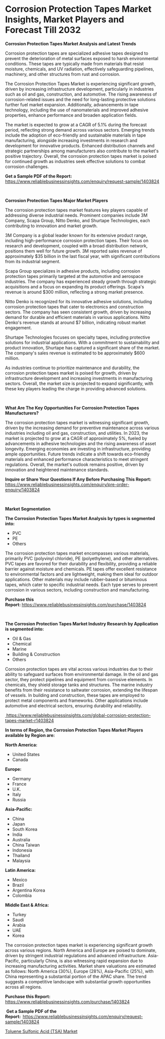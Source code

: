 <p><h1>Corrosion Protection Tapes Market Insights, Market Players and Forecast Till 2032</h1></p><p><strong>Corrosion Protection Tapes Market Analysis and Latest Trends</strong></p>
<p><p>Corrosion protection tapes are specialized adhesive tapes designed to prevent the deterioration of metal surfaces exposed to harsh environmental conditions. These tapes are typically made from materials that resist moisture, chemicals, and UV radiation, effectively safeguarding pipelines, machinery, and other structures from rust and corrosion. </p><p>The Corrosion Protection Tapes Market is experiencing significant growth, driven by increasing infrastructure development, particularly in industries such as oil and gas, construction, and automotive. The rising awareness of corrosion-related issues and the need for long-lasting protective solutions further fuel market expansion. Additionally, advancements in tape technology, including the use of nanomaterials and improved adhesive properties, enhance performance and broaden application fields.</p><p>The market is expected to grow at a CAGR of 5.1% during the forecast period, reflecting strong demand across various sectors. Emerging trends include the adoption of eco-friendly and sustainable materials in tape manufacturing, alongside increasing investments in research and development for innovative products. Enhanced distribution channels and strategic partnerships among manufacturers also contribute to the market's positive trajectory. Overall, the corrosion protection tapes market is poised for continued growth as industries seek effective solutions to combat corrosion challenges.</p></p>
<p><strong>Get a Sample PDF of the Report:&nbsp;</strong> <a href="https://www.reliablebusinessinsights.com/enquiry/request-sample/1403824?utm_campaign=63&utm_medium=2&utm_source=Github&utm_content=ia&utm_term=13012025&utm_id=corrosion-protection-tapes">https://www.reliablebusinessinsights.com/enquiry/request-sample/1403824</a></p>
<p>&nbsp;</p>
<p><strong>Corrosion Protection Tapes Major Market Players</strong></p>
<p><p>The corrosion protection tapes market features key players capable of addressing diverse industrial needs. Prominent companies include 3M Company, Scapa Group, Nitto Denko, and Shurtape Technologies, each contributing to innovation and market growth.</p><p>3M Company is a global leader known for its extensive product range, including high-performance corrosion protection tapes. Their focus on research and development, coupled with a broad distribution network, positions them well for future growth. 3M reported sales revenue of approximately $35 billion in the last fiscal year, with significant contributions from its industrial segment.</p><p>Scapa Group specializes in adhesive products, including corrosion protection tapes primarily targeted at the automotive and aerospace industries. The company has experienced steady growth through strategic acquisitions and a focus on expanding its product offerings. Scapa's revenue is around $300 million, reflecting a strong market presence.</p><p>Nitto Denko is recognized for its innovative adhesive solutions, including corrosion protection tapes that cater to electronics and construction sectors. The company has seen consistent growth, driven by increasing demand for durable and efficient materials in various applications. Nitto Denko's revenue stands at around $7 billion, indicating robust market engagement.</p><p>Shurtape Technologies focuses on specialty tapes, including protective solutions for industrial applications. With a commitment to sustainability and product innovation, Shurtape has captured a significant share of the market. The company's sales revenue is estimated to be approximately $600 million.</p><p>As industries continue to prioritize maintenance and durability, the corrosion protection tapes market is poised for growth, driven by infrastructure development and increasing investments in manufacturing sectors. Overall, the market size is projected to expand significantly, with these key players leading the charge in providing advanced solutions.</p></p>
<p>&nbsp;</p>
<p><strong>What Are The Key Opportunities For Corrosion Protection Tapes Manufacturers?</strong></p>
<p><p>The corrosion protection tapes market is witnessing significant growth, driven by the increasing demand for preventive maintenance across various industries including oil and gas, construction, and utilities. In 2023, the market is projected to grow at a CAGR of approximately 5%, fueled by advancements in adhesive technologies and the rising awareness of asset longevity. Emerging economies are investing in infrastructure, providing ample opportunities. Future trends indicate a shift towards eco-friendly materials and enhanced performance characteristics to meet stringent regulations. Overall, the market's outlook remains positive, driven by innovation and heightened maintenance standards.</p></p>
<p><strong>Inquire or Share Your Questions If Any Before Purchasing This Report:</strong> <a href="https://www.reliablebusinessinsights.com/enquiry/pre-order-enquiry/1403824?utm_campaign=63&utm_medium=2&utm_source=Github&utm_content=ia&utm_term=13012025&utm_id=corrosion-protection-tapes">https://www.reliablebusinessinsights.com/enquiry/pre-order-enquiry/1403824</a></p>
<p>&nbsp;</p>
<p><strong>Market Segmentation</strong></p>
<p><strong>The Corrosion Protection Tapes Market Analysis by types is segmented into:</strong></p>
<p><ul><li>PVC</li><li>PE</li><li>Others</li></ul></p>
<p><p>The corrosion protection tapes market encompasses various materials, primarily PVC (polyvinyl chloride), PE (polyethylene), and other alternatives. PVC tapes are favored for their durability and flexibility, providing a reliable barrier against moisture and chemicals. PE tapes offer excellent resistance to environmental factors and are lightweight, making them ideal for outdoor applications. Other materials may include rubber-based or bituminous tapes, which cater to specific industrial needs. Each type serves to prevent corrosion in various sectors, including construction and manufacturing.</p></p>
<p><strong>Purchase this Report:&nbsp;</strong><a href="https://www.reliablebusinessinsights.com/purchase/1403824?utm_campaign=63&utm_medium=2&utm_source=Github&utm_content=ia&utm_term=13012025&utm_id=corrosion-protection-tapes">https://www.reliablebusinessinsights.com/purchase/1403824</a></p>
<p>&nbsp;</p>
<p><strong>The Corrosion Protection Tapes Market Industry Research by Application is segmented into:</strong></p>
<p><ul><li>Oil & Gas</li><li>Chemical</li><li>Marine</li><li>Building & Construction</li><li>Others</li></ul></p>
<p><p>Corrosion protection tapes are vital across various industries due to their ability to safeguard surfaces from environmental damage. In the oil and gas sector, they protect pipelines and equipment from corrosive elements. In chemicals, they shield storage tanks and structures. The marine industry benefits from their resistance to saltwater corrosion, extending the lifespan of vessels. In building and construction, these tapes are employed to protect metal components and frameworks. Other applications include automotive and electrical sectors, ensuring durability and reliability.</p></p>
<p><a href="https://www.reliablebusinessinsights.com/global-corrosion-protection-tapes-market-r1403824?utm_campaign=63&utm_medium=2&utm_source=Github&utm_content=ia&utm_term=13012025&utm_id=corrosion-protection-tapes">&nbsp;https://www.reliablebusinessinsights.com/global-corrosion-protection-tapes-market-r1403824</a></p>
<p><strong>In terms of Region, the Corrosion Protection Tapes Market Players available by Region are:</strong></p>
<p>
    <p> <strong> North America: </strong>
        <ul>
            <li>United States</li>
            <li>Canada</li>
        </ul>
        </p> 
    <p> <strong> Europe: </strong>
        <ul>
            <li>Germany</li>
            <li>France</li>
            <li>U.K.</li>
            <li>Italy</li>
            <li>Russia</li>
        </ul>
        </p> 
    <p> <strong> Asia-Pacific: </strong>
        <ul>
            <li>China</li>
            <li>Japan</li>
            <li>South Korea</li>
            <li>India</li>
            <li>Australia</li>
            <li>China Taiwan</li>
            <li>Indonesia</li>
            <li>Thailand</li>
            <li>Malaysia</li>
        </ul>
        </p> 
    <p> <strong> Latin America: </strong>
        <ul>
            <li>Mexico</li>
            <li>Brazil</li>
            <li>Argentina Korea</li>
            <li>Colombia</li>
        </ul>
        </p> 
    <p> <strong> Middle East & Africa: </strong>
        <ul>
            <li>Turkey</li>
            <li>Saudi</li>
            <li>Arabia</li>
            <li>UAE</li>
            <li>Korea</li>
        </ul>
    </p>
    </p>
<p><p>The corrosion protection tapes market is experiencing significant growth across various regions. North America and Europe are poised to dominate, driven by stringent industrial regulations and advanced infrastructure. Asia-Pacific, particularly China, is also witnessing rapid expansion due to increasing manufacturing activities. Market share valuations are estimated as follows: North America (30%), Europe (28%), Asia-Pacific (25%), with China representing a substantial portion of the APAC share. The trend suggests a competitive landscape with substantial growth opportunities across all regions.</p></p>
<p><strong>Purchase this Report: </strong><a href="https://www.reliablebusinessinsights.com/purchase/1403824?utm_campaign=63&utm_medium=2&utm_source=Github&utm_content=ia&utm_term=13012025&utm_id=corrosion-protection-tapes">https://www.reliablebusinessinsights.com/purchase/1403824</a></p>
<p>&nbsp;<strong>Get a Sample PDF of the Report:&nbsp;&nbsp;</strong><a href="https://www.reliablebusinessinsights.com/enquiry/request-sample/1403824?utm_campaign=63&utm_medium=2&utm_source=Github&utm_content=ia&utm_term=13012025&utm_id=corrosion-protection-tapes">https://www.reliablebusinessinsights.com/enquiry/request-sample/1403824</a></p>
<p><strong></strong></p>
<p><p><a href="https://github.com/barnickclara79/Market-Research-Report-List-1/blob/main/toluene-sulfonic-acid-tsa-market.md?utm_campaign=63&utm_medium=2&utm_source=Github&utm_content=ia&utm_term=13012025&utm_id=corrosion-protection-tapes">Toluene Sulfonic Acid (TSA) Market</a></p></p>
